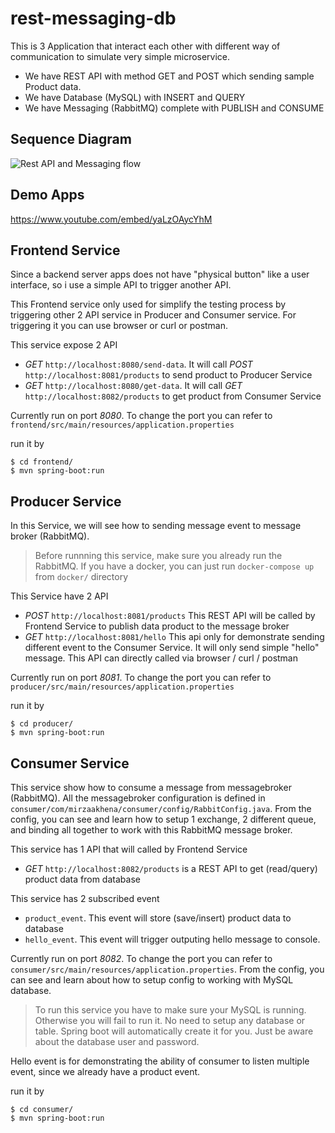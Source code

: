 # rest-messaging-db

This is 3 Application that interact each other with different way of communication to simulate very simple microservice. 
* We have REST API with method GET and POST which sending sample Product data.
* We have Database (MySQL) with INSERT and QUERY 
* We have Messaging (RabbitMQ) complete with PUBLISH and CONSUME

## Sequence Diagram
![Rest API and Messaging flow](http://www.plantuml.com/plantuml/proxy?cache=no&src=https://raw.githubusercontent.com/mirzaakhena/rest-messaging-db/master/diagram.wsd)

## Demo Apps
https://www.youtube.com/embed/yaLzOAycYhM


## Frontend Service
Since a backend server apps does not have "physical button" like a user interface, so i use a simple API to trigger another API.

This Frontend service only used for simplify the testing process by triggering other 2 API service in Producer and Consumer service. For triggering it you can use browser or curl or postman.

This service expose 2 API
* *GET* `http://localhost:8080/send-data`. It will call *POST* `http://localhost:8081/products` to send product to Producer Service
* *GET* `http://localhost:8080/get-data`. It will call *GET* `http://localhost:8082/products` to get product from Consumer Service

Currently run on port *8080*. To change the port you can refer to `frontend/src/main/resources/application.properties`

run it by
```
$ cd frontend/
$ mvn spring-boot:run
```


## Producer Service
In this Service, we will see how to sending message event to message broker (RabbitMQ). 

> Before runnning this service, make sure you already run the RabbitMQ. If you have a docker, you can just run `docker-compose up` from `docker/` directory

This Service have 2 API 
* *POST* `http://localhost:8081/products` This REST API will be called by Frontend Service to publish data product to the message broker 
* *GET* `http://localhost:8081/hello` This api only for demonstrate sending different event to the Consumer Service. It will only send simple "hello" message. This API can directly called via browser / curl / postman

Currently run on port *8081*. To change the port you can refer to `producer/src/main/resources/application.properties`

run it by
```
$ cd producer/
$ mvn spring-boot:run
```


## Consumer Service
This service show how to consume a message from messagebroker (RabbitMQ). All the messagebroker configuration is defined in `consumer/com/mirzaakhena/consumer/config/RabbitConfig.java`. From the config, you can see and learn how to setup 1 exchange, 2 different queue, and binding all together to work with this RabbitMQ message broker.

This service has 1 API that will called by Frontend Service
* *GET* `http://localhost:8082/products` is a REST API to get (read/query) product data from database

This service has 2 subscribed event
* `product_event`. This event will store (save/insert) product data to database
* `hello_event`. This event will trigger outputing hello message to console.

Currently run on port *8082*. To change the port you can refer to `consumer/src/main/resources/application.properties`. From the config, you can see and learn about how to setup config to working with MySQL database.

> To run this service you have to make sure your MySQL is running. Otherwise you will fail to run it. No need to setup any database or table. Spring boot will automatically create it for you. Just be aware about the database user and password.

Hello event is for demonstrating the ability of consumer to listen multiple event, since we already have a product event. 

run it by
```
$ cd consumer/
$ mvn spring-boot:run
```

